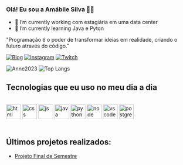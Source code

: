 ### Olá! Eu sou a Amábile Silva ✋🏼

- 🔭 I’m currently working  com estagiária em uma data center
- 🌱 I’m currently learning  Java e Pyton

"Programação é o poder de transformar ideias em realidade, criando o futuro através do código."

[![Blog](https://img.shields.io/badge/LinkedIn-0077B5?style=for-the-badge&logo=linkedin&logoColor=white)](https://www.linkedin.com/in/am%C3%A1bile-silva-413597170/)
[![Instagram](https://img.shields.io/badge/Instagram-E4405F?style=for-the-badge&logo=instagram&logoColor=white)](https://www.instagram.com/amabiledaianne/)
[![Twitch](https://img.shields.io/badge/Twitter-1DA1F2?style=for-the-badge&logo=twitter&logoColor=white)](https://www.instagram.com/amabiledaianne/)

![Anne2023](https://github-readme-stats.vercel.app/api?username=Anne2023&show_icons=true&theme=synthwave)
![Top Langs](https://github-readme-stats.vercel.app/api/top-langs/?username=Anne2023&layout=compact)

## Tecnologias que eu uso no meu dia a dia

<div style="display: inline_block"><br/>
<div>
 <img aling="center" alt="html" height="40" width="40" src="https://cdn.jsdelivr.net/gh/devicons/devicon/icons/html5/html5-original.svg">
<img aling="center" alt="css" height="40" width="40" src="https://cdn.jsdelivr.net/gh/devicons/devicon/icons/css3/css3-original.svg">
<img aling="center" alt="js" height="40" width="40" src="https://cdn.jsdelivr.net/gh/devicons/devicon/icons/javascript/javascript-original.svg">
<img aling="center" alt="java" height="40" width="40" src="https://cdn.jsdelivr.net/gh/devicons/devicon/icons/java/java-original.svg">
<img aling="center" alt="python" height="40" width="40" src="https://cdn.jsdelivr.net/gh/devicons/devicon/icons/python/python-original.svg">
<img aling="center" alt="node" height="40" width="40" src="https://cdn.jsdelivr.net/gh/devicons/devicon/icons/nodejs/nodejs-original.svg">
<img aling="center" alt="vscode" height="40" width="40" src="https://cdn.jsdelivr.net/gh/devicons/devicon/icons/vscode/vscode-original.svg">
<img aling="center" alt="postgreen" height="40" width="40" src="https://cdn.jsdelivr.net/gh/devicons/devicon/icons/postgresql/postgresql-original.svg">
</div>
</div></br>

## Últimos projetos realizados:

- [Projeto Final de Semestre](http://127.0.0.1:5500/Pagina%20Inicial/index.html) </br>
